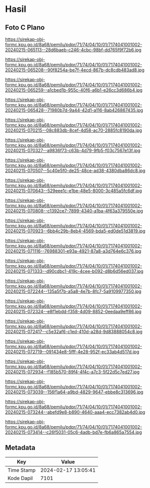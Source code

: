 # Hasil

## Foto C Plano

https://sirekap-obj-formc.kpu.go.id/8a68/pemilu/pdpr/71/74/04/10/01/7174041001002-20240215-065113--28d6baeb-c246-4cbc-98bf-dd765f9f72b6.jpg

https://sirekap-obj-formc.kpu.go.id/8a68/pemilu/pdpr/71/74/04/10/01/7174041001002-20240215-065208--90f8254a-be7f-4ecd-867b-dc8cdb483ad8.jpg

https://sirekap-obj-formc.kpu.go.id/8a68/pemilu/pdpr/71/74/04/10/01/7174041001002-20240215-065259--a1cbed1b-955c-40f6-a6b1-e26cc3d686b4.jpg

https://sirekap-obj-formc.kpu.go.id/8a68/pemilu/pdpr/71/74/04/10/01/7174041001002-20240215-065428--71980b7d-9a44-42d1-a116-8ab426867435.jpg

https://sirekap-obj-formc.kpu.go.id/8a68/pemilu/pdpr/71/74/04/10/01/7174041001002-20240215-070215--08c883db-8cef-4d58-ac70-2885fc8190da.jpg

https://sirekap-obj-formc.kpu.go.id/8a68/pemilu/pdpr/71/74/04/10/01/7174041001002-20240215-070327--a9836f73-c63b-4d79-9fb5-f03c7567e13f.jpg

https://sirekap-obj-formc.kpu.go.id/8a68/pemilu/pdpr/71/74/04/10/01/7174041001002-20240215-070507--5c40e5f0-de25-48ce-ad38-4380dba86dc8.jpg

https://sirekap-obj-formc.kpu.go.id/8a68/pemilu/pdpr/71/74/04/10/01/7174041001002-20240215-070643--529eee1c-e1be-48e5-8000-3c485a5fc6df.jpg

https://sirekap-obj-formc.kpu.go.id/8a68/pemilu/pdpr/71/74/04/10/01/7174041001002-20240215-070808--c1392ce7-7899-4340-a1ba-4f63a379550e.jpg

https://sirekap-obj-formc.kpu.go.id/8a68/pemilu/pdpr/71/74/04/10/01/7174041001002-20240215-070923--6bb4c29b-8eb4-4569-bda5-ed0de51d3819.jpg

https://sirekap-obj-formc.kpu.go.id/8a68/pemilu/pdpr/71/74/04/10/01/7174041001002-20240215-071116--76988301-e93a-4921-87a8-a3d764e6c376.jpg

https://sirekap-obj-formc.kpu.go.id/8a68/pemilu/pdpr/71/74/04/10/01/7174041001002-20240215-071333--d90cdbc1-419c-4cee-b092-d8b6d56ed037.jpg

https://sirekap-obj-formc.kpu.go.id/8a68/pemilu/pdpr/71/74/04/10/01/7174041001002-20240215-072244--135a5f7b-a5a8-4e7b-8fc7-5a9109977350.jpg

https://sirekap-obj-formc.kpu.go.id/8a68/pemilu/pdpr/71/74/04/10/01/7174041001002-20240215-072324--e8f1ebdd-f358-4d09-8852-0eedaa9eff86.jpg

https://sirekap-obj-formc.kpu.go.id/8a68/pemilu/pdpr/71/74/04/10/01/7174041001002-20240215-072417--c5e32af6-c1ed-410d-a28d-9d83888054c8.jpg

https://sirekap-obj-formc.kpu.go.id/8a68/pemilu/pdpr/71/74/04/10/01/7174041001002-20240215-072719--091434e8-5fff-4e28-952f-ec33ab4d517d.jpg

https://sirekap-obj-formc.kpu.go.id/8a68/pemilu/pdpr/71/74/04/10/01/7174041001002-20240215-072934--f185b570-89f4-4f4c-a7c3-5f22d5c7ed27.jpg

https://sirekap-obj-formc.kpu.go.id/8a68/pemilu/pdpr/71/74/04/10/01/7174041001002-20240215-073039--156f1a64-a9bd-4829-9647-ebbe8c313696.jpg

https://sirekap-obj-formc.kpu.go.id/8a68/pemilu/pdpr/71/74/04/10/01/7174041001002-20240215-073244--abefd9e8-b890-4640-aaa4-ecc7382ab4d0.jpg

https://sirekap-obj-formc.kpu.go.id/8a68/pemilu/pdpr/71/74/04/10/01/7174041001002-20240215-073414--c26f5031-05c6-4adb-bd7e-fb6a865a7554.jpg


## Metadata

| Key        | Value               |
| ---------- | ------------------- |
| Time Stamp | 2024-02-17 13:05:41 |
| Kode Dapil | 7101                |



